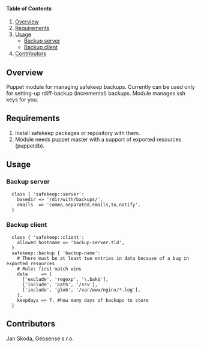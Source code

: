 #### Table of Contents

1. [Overview](#overview)
2. [Requirements](#requirements)
3. [Usage](#usage)
    * [Backup server](#backup-server)
    * [Backup client](#backup-client)
4. [Contributors](#contributors)

## Overview

Puppet module for managing safekeep backups. Currently can be used only for setting-up rdiff-backup (incremental) backups. Module manages ssh keys for you.

## Requirements

1. Install safekeep packages or repository with them.
2. Module needs puppet master with a support of exported resources (puppetdb).

## Usage

### Backup server
```
  class { 'safekeep::server':
    basedir => '/dir/with/backups/',
    emails  => 'comma,separated,emails,to,notify',
  }
```

### Backup client
```
  class { 'safekeep::client':
    allowed_hostname => 'backup-server.tld', 
  }
  safekeep::backup { 'backup-name': 
    # There must be at least two entries in data because of a bug in exported resources
    # Rule: first match wins
    data     => [
      ['exclude', 'regexp', '\.bak$'],
      ['include', 'path', '/srv'],
      ['include', 'glob', '/var/www/nginx/*.log'],
    ],
    keepdays => 7, #how many days of backups to store
  }
```

## Contributors

Jan Skoda, Geosense s.r.o.
